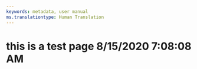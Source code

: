 ```yaml
---
keywords: metadata, user manual
ms.translationtype: Human Translation
---
```

# this is a test page 8/15/2020 7:08:08 AM